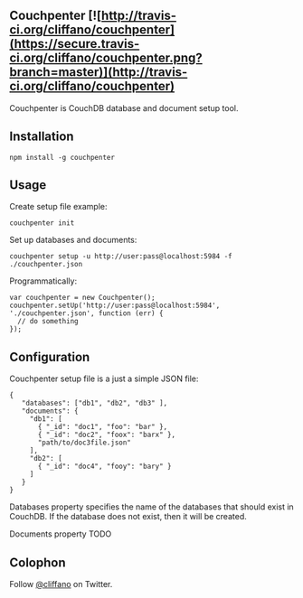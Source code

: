 Couchpenter [![http://travis-ci.org/cliffano/couchpenter](https://secure.travis-ci.org/cliffano/couchpenter.png?branch=master)](http://travis-ci.org/cliffano/couchpenter)
-----------

Couchpenter is CouchDB database and document setup tool.

Installation
------------

    npm install -g couchpenter 

Usage
-----

Create setup file example:

    couchpenter init

Set up databases and documents:

    couchpenter setup -u http://user:pass@localhost:5984 -f ./couchpenter.json

Programmatically:

    var couchpenter = new Couchpenter();
    couchpenter.setUp('http://user:pass@localhost:5984', './couchpenter.json', function (err) {
      // do something
    });

Configuration
-------------

Couchpenter setup file is a just a simple JSON file:

    {
       "databases": ["db1", "db2", "db3" ],
       "documents": {
       	 "db1": [
       	   { "_id": "doc1", "foo": "bar" },
       	   { "_id": "doc2", "foox": "barx" },
       	   "path/to/doc3file.json"
       	 ],
       	 "db2": [
           { "_id": "doc4", "fooy": "bary" }
       	 ]
       }
    }

Databases property specifies the name of the databases that should exist in CouchDB. If the database does not exist, then it will be created.

Documents property TODO

Colophon
--------

Follow [@cliffano](http://twitter.com/cliffano) on Twitter.
